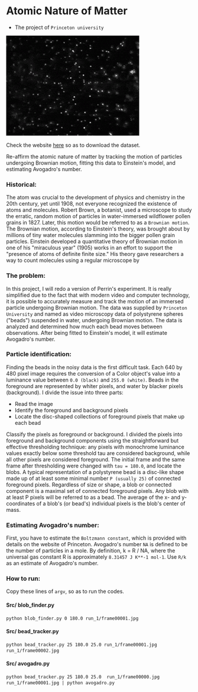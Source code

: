 # Atomic Nature of Matter

- The project of ```Princeton university```

<img src ="Img/Brownian.gif">

Check the website [here](https://introcs.cs.princeton.edu/java/assignments/atomic.html) so as to download the dataset. 

Re-affirm the atomic nature of matter by tracking the motion of particles undergoing Brownian motion, fitting this data to Einstein's model, and estimating Avogadro's number.

### Historical:
The atom was crucial to the development of physics and chemistry in the 20th century, yet until 1908, not everyone recognized the existence of atoms and molecules. Robert Brown, a botanist, used a microscope to study the erratic, random motion of particles in water-immersed wildflower pollen grains in 1827. Later, this motion would be referred to as a ```Brownian motion```. The Brownian motion, according to Einstein's theory, was brought about by millions of tiny water molecules slamming into the bigger pollen grain particles.
Einstein developed a quantitative theory of Brownian motion in one of his "miraculous year" (1905) works in an effort to support the "presence of atoms of definite finite size." His theory gave researchers a way to count molecules using a regular microscope by

### The problem:
In this project, I will redo a version of Perrin's experiment. It is really simplified due to the fact that with modern video and computer technology, it is possible to accurately measure and track the motion of an immersed particle undergoing Brownian motion. The data was supplied by ```Princeton University``` and named as video microscopy data of polystyrene spheres ("beads") suspended in water, undergoing Brownian motion. The data is analyzed and determined how much each bead moves between observations. After being fitted to Einstein's model, it will estimate Avogadro's number.
  
### Particle identification:
Finding the beads in the noisy data is the first difficult task. Each 640 by 480 pixel image requires the conversion of a Color object's value into a luminance value between ```0.0 (black)``` and ```255.0 (white)```. Beads in the foreground are represented by whiter pixels, and water by blacker pixels (background). I divide the issue into three parts: 
- Read the image 
- Identify the foreground and background pixels 
- Locate the disc-shaped collections of foreground pixels that make up each bead

Classify the pixels as foreground or background. I divided the pixels into foreground and background components using the straightforward but effective thresholding technique: any pixels with monochrome luminance values exactly below some threshold tau are considered background, while all other pixels are considered foreground. The initial frame and the same frame after thresholding were changed with ```tau = 180.0```, and locate the blobs. A typical representation of a polystyrene bead is a disc-like shape made up of at least some minimal number ```P (usually 25)``` of connected foreground pixels. Regardless of size or shape, a blob or connected component is a maximal set of connected foreground pixels. Any blob with at least P pixels will be referred to as a bead. The average of the x- and y-coordinates of a blob's (or bead's) individual pixels is the blob's center of mass.

### Estimating Avogadro's number:
First, you have to estimate the ```Boltzmann constant```, which is provided with details on the website of Princeton.
Avogadro's number `NA` is defined to be the number of particles in a mole. By definition, k = R / NA, where the universal gas constant R is approximately `8.31457 J K**-1 mol-1`. Use `R/k` as an estimate of Avogadro's number.


### How to run:
Copy these lines of `argv`, so as to run the codes.

#### Src/ blob_finder.py
```
python blob_finder.py 0 180.0 run_1/frame00001.jpg
```
#### Src/ bead_tracker.py
```
python bead_tracker.py 25 180.0 25.0 run_1/frame00001.jpg  run_1/frame00002.jpg
```
#### Src/ avogadro.py
```
python bead_tracker.py 25 180.0 25.0  run_1/frame00000.jpg run_1/frame00001.jpg | python avogadro.py

```
